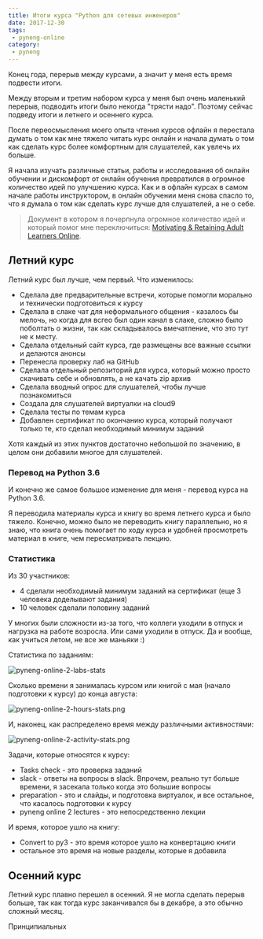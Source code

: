 ```yaml
---
title: Итоги курса "Python для сетевых инженеров"
date: 2017-12-30
tags:
 - pyneng-online
category:
 - pyneng
---
```


Конец года, перерыв между курсами, а значит у меня есть время подвести итоги.

Между вторым и третим набором курса у меня был очень маленький перерыв, подводить итоги было некогда "трясти надо".
Поэтому сейчас подведу итоги и летнего и осеннего курса.


После переосмысления моего опыта чтения курсов офлайн я перестала думать о том как мне тяжело читать курс онлайн и начала думать о том как сделать курс более комфортным для слушателей, как увлечь их больше.

Я начала изучать различные статьи, работы и исследования об онлайн обучении и дискомфорт от онлайн обучения превратился в огромное количество идей по улучшению курса.
Как и в офлайн курсах в самом начале работы инструктором, в онлайн обучении меня снова спасло то, что я думала о том как сделать курс лучше для слушателей, а не о себе.

> Документ в котором я почерпнула огромное количество идей и который помог мне переключиться: [Motivating & Retaining Adult Learners Online](https://www.geteducated.com/images/pdfs/journalmotivateretain.pdf).


## Летний курс

Летний курс был лучше, чем первый. Что изменилось:

* Сделала две предварительные встречи, которые помогли морально и технически подготовиться к курсу
* Сделала в слаке чат для неформального общения - казалось бы мелочь, но когда для всгео был один канал в слаке, сложно было поболтать о жизни, так как складывалось вмечатление, что это тут не к месту.
* Сделала отдельный сайт курса, где размещены все важные ссылки и делаются анонсы
* Перенесла проверку лаб на GitHub
* Сделала отдельный репозиторий для курса, который можно просто скачивать себе и обновлять, а не качать zip архив
* Сделала вводный опрос для слушателей, чтобы лучше познакомиться
* Создала для слушателей виртуалки на cloud9
* Сделала тесты по темам курса
* Добавлен сертификат по окончанию курса, который получают только те, кто сделал необходимый минимум заданий

Хотя каждый из этих пунктов достаточно небольшой по значению, в целом они добавили многое для слушателей.

### Перевод на Python 3.6
 
И конечно же самое большое изменение для меня - перевод курса на Python 3.6.

Я переводила материалы курса и книгу во время летнего курса и было тяжело.
Конечно, можно было не переводить книгу параллельно, но я знаю, что книга очень помогает по ходу курса и удобней просмотреть материал в книге, чем пересматривать лекцию.


### Статистика

Из 30 участников:

* 4 сделали необходимый минимум заданий на сертификат (еще 3 человека доделывают задания)
* 10 человек сделали половину заданий 

У многих были сложности из-за того, что коллеги уходили в отпуск и нагрузка на работе возросла. Или сами уходили в отпуск.
Да и вообще, как учиться летом, не все же маньяки :)

Статистика по заданиям:

![pyneng-online-2-labs-stats](https://raw.githubusercontent.com/natenka/natenka.github.io/master/assets/images/pyneng-online-2-labs-stats.png)

Сколько времени я занималась курсом или книгой с мая (начало подготовки к курсу) до конца августа:

![pyneng-online-2-hours-stats.png](https://raw.githubusercontent.com/natenka/natenka.github.io/master/assets/images/pyneng-online-2-hours-stats.png)

И, наконец, как распределено время между различными активностями:

![pyneng-online-2-activity-stats.png](https://raw.githubusercontent.com/natenka/natenka.github.io/master/assets/images/pyneng-online-2-activity-stats.png)

Задачи, которые относятся к курсу:

* Tasks check - это проверка заданий
* slack - ответы на вопросы в slack. Впрочем, реально тут больше времени, я засекала только когда это большие вопросы
* preparation - это и слайды, и подготовка виртуалок, и все остальное, что касалось подготовки к курсу
* pyneng online 2 lectures - это непосредственно лекции

И время, которое ушло на книгу:

* Convert to py3 - это время которое ушло на конвертацию книги
* остальное это время на новые разделы, которые я добавила


## Осенний курс

Летний курс плавно перешел в осенний.
Я не могла сделать перерыв больше, так как тогда курс заканчивался бы в декабре, а это обычно сложный месяц.

Принципиальных 
